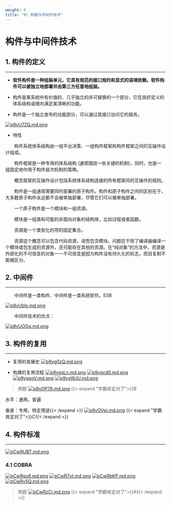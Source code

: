 ```yaml
---
weight: 9
title: "9) 构建与中间件技术"
---
```


# 构件与中间件技术

## 1. 构件的定义

---

- **软件构件是一种组装单元，它具有规范的接口规约和显式的语境依赖。软件构件可以被独立地部署并由第三方任意地组装。**

- 构件是某系统中有价值的、几乎独立的并可替换的一个部分，它在良好定义的体系结构语境内满足某清晰的功能。

- 构件是一个独立发布的功能部分，可以通过其接口访问它的服务。

[![p9vU7ZQ.md.png](https://s1.ax1x.com/2023/05/31/p9vU7ZQ.md.png)](https://imgse.com/i/p9vU7ZQ)

- 特性

&emsp;&emsp;构件系统体系结构由一组平台决策、一组构件框架和构件框架之间的互操作设计组成。

&emsp;&emsp;构件框架是一种专用的体系结构 (通常围绕一些关键的机制)，同时，也是一组固定地作用于构件层次机制的策略。

&emsp;&emsp;概念框架的互操作设计包括系统体系结构连接的所有框架间的互操作的规则。

&emsp;&emsp;构件是一组通常需要同时部署的原子构件。构件和原子构件之间的区别在于，大多数原子构件永远都不会被单独部署，尽管它们可以被单独部署。

&emsp;&emsp;一个原子构件是一个模块和一组资源。

&emsp;&emsp;模块是一组类和可能的非面向对象的结构体，比如过程或者函数。

&emsp;&emsp;资源是一个类型化的项的固定集合。

&emsp;&emsp;资源这个概念可以包含代码资源，进而包含模块。问题在干除了编译器编译一个模块或包生成的资源外，还可能存在其他的资源。在“纯对象”的方法中，资源是外部化的不可改变的对象一一不可改变是因为构件没有持久化的标志，而目复制不能被区分。

## 2. 中间件

---

&emsp;&emsp;中间件是一类构件、中间件是一类系统软件。ESB

[![p9vUbIs.md.png](https://s1.ax1x.com/2023/05/31/p9vUbIs.md.png)](https://imgse.com/i/p9vUbIs)

&emsp;&emsp;中间件技术的优点：

[![p9vUOGq.md.png](https://s1.ax1x.com/2023/05/31/p9vUOGq.md.png)](https://imgse.com/i/p9vUOGq)

## 3. 构件的复用

---

- 复用的发展史
[![p9vg0zQ.md.png](https://s1.ax1x.com/2023/05/31/p9vg0zQ.md.png)](https://imgse.com/i/p9vg0zQ)

- 构建的复用流程
[![p9vgsLn.md.png](https://s1.ax1x.com/2023/05/31/p9vgsLn.md.png)](https://imgse.com/i/p9vgsLn)
[![p9vgcd0.md.png](https://s1.ax1x.com/2023/05/31/p9vgcd0.md.png)](https://imgse.com/i/p9vgcd0)
[![p9vggoV.md.png](https://s1.ax1x.com/2023/05/31/p9vggoV.md.png)](https://imgse.com/i/p9vggoV)
[![p9vgWJU.md.png](https://s1.ax1x.com/2023/05/31/p9vgWJU.md.png)](https://imgse.com/i/p9vgWJU)

>例题
[![p9vOP78.md.png](https://s1.ax1x.com/2023/05/31/p9vOP78.md.png)](https://imgse.com/i/p9vOP78)
{{< expand "学霸肯定对了">}}B

水平：通用，普遍

垂直：专用，特定用途{{< /expand >}}
[![p9vOVpj.md.png](https://s1.ax1x.com/2023/05/31/p9vOVpj.md.png)](https://imgse.com/i/p9vOVpj)
{{< expand "学霸肯定对了">}}C{{< /expand >}}

## 4. 构件标准

---

[![pCwRUBT.md.png](https://s1.ax1x.com/2023/06/29/pCwRUBT.md.png)](https://imgse.com/i/pCwRUBT)

### 4.1 COBRA

[![pCwRgu6.md.png](https://s1.ax1x.com/2023/06/29/pCwRgu6.md.png)](https://imgse.com/i/pCwRgu6)
[![pCwR7vt.md.png](https://s1.ax1x.com/2023/06/29/pCwR7vt.md.png)](https://imgse.com/i/pCwR7vt)
[![pCwRbKP.md.png](https://s1.ax1x.com/2023/06/29/pCwRbKP.md.png)](https://imgse.com/i/pCwRbKP)
[![pCwRv5Q.md.png](https://s1.ax1x.com/2023/06/29/pCwRv5Q.md.png)](https://imgse.com/i/pCwRv5Q)

>例题
[![pCwRzCj.md.png](https://s1.ax1x.com/2023/06/29/pCwRzCj.md.png)](https://imgse.com/i/pCwRzCj)
{{< expand "学霸肯定对了">}}A{{< /expand >}}
